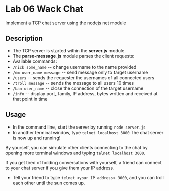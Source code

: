 Lab 06 Wack Chat
===
Implement a TCP chat server using the nodejs net module

## Description
- The TCP server is started within the **server.js** module.
- The **parse-message.js** module parses the client requests:
 - Available commands:
  - `/nick some_name` -- change username to the name provided
  - `/dm user_name message` -- send message only to target username
  - `/users` -- sends the requester the usernames of all connected users
  - `/troll message` -- sends the message to all users 10 times
  - `/ban user_name` -- close the connection of the target username
  - `/info` -- display port, family, IP address, bytes written and received at that point in time

## Usage
- In the command line, start the server by running `node server.js`
- In another terminal window, type `telnet localhost 3000`
The chat server is now up and running!

By yourself, you can simulate other clients connecting to the chat by opening more terminal windows and typing `telnet localhost 3000`.

If you get tired of holding conversations with yourself, a friend can connect to your chat server if you give them your IP address.
- Tell your friend to type `telnet <your IP address> 3000`, and you can troll each other until the sun comes up.
